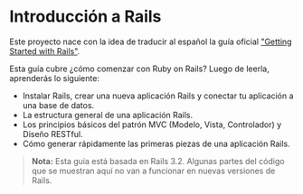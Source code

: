 Introducción a Rails
====================

Este proyecto nace con la idea de traducir al español la guía oficial
["Getting Started with Rails"](http://guides.rubyonrails.org/getting_started.html).

Esta guía cubre ¿cómo comenzar con Ruby on Rails? Luego de leerla, aprenderás
lo siguiente:

* Instalar Rails, crear una nueva aplicación Rails y conectar tu aplicación a
  una base de datos.
* La estructura general de una aplicación Rails.
* Los principios básicos del patrón MVC (Modelo, Vista, Controlador) y
  Diseño RESTful.
* Cómo generar rápidamente las primeras piezas de una aplicación Rails.

> **Nota:** Esta guía está basada en Rails 3.2. Algunas partes del código que
se muestran aquí no van a funcionar en nuevas versiones de Rails.
